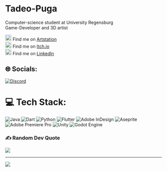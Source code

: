 # Tadeo-Puga

Computer-science student at University Regensburg<br/>
Game-Developer and 3D artist<br/>

<img src="https://www.artstation.com/assets/about/logo/logo-artstation-plain-f084302dffa448a1582a8f7afb171673d1a420f9eddd5baeacbdb88e65089599.png" width="20"> Find me on [Artstation](https://tadeopuga3.artstation.com)<br/>
<img src="https://static.itch.io/images/app-icon.svg" width="20"> Find me on [Itch.io](https://tadeopuga.itch.io/)<br/> 
<img src="https://upload.wikimedia.org/wikipedia/commons/thumb/8/81/LinkedIn_icon.svg/72px-LinkedIn_icon.svg.png?20210220164014" width="20"> Find me on [LinkedIn](www.linkedin.com/in/tadeo-puga-82400b18a)<br/>


## 🌐 Socials:
[![Discord](https://img.shields.io/badge/Discord-%237289DA.svg?logo=discord&logoColor=white)](https://discord.gg/689255334182912119) 

# 💻 Tech Stack:
![Java](https://img.shields.io/badge/java-%23ED8B00.svg?style=for-the-badge&logo=openjdk&logoColor=white) ![Dart](https://img.shields.io/badge/dart-%230175C2.svg?style=for-the-badge&logo=dart&logoColor=white) ![Python](https://img.shields.io/badge/python-3670A0?style=for-the-badge&logo=python&logoColor=ffdd54) ![Flutter](https://img.shields.io/badge/Flutter-%2302569B.svg?style=for-the-badge&logo=Flutter&logoColor=white) ![Adobe InDesign](https://img.shields.io/badge/Adobe%20InDesign-49021F?style=for-the-badge&logo=adobeindesign&logoColor=FF3366) ![Aseprite](https://img.shields.io/badge/Aseprite-FFFFFF?style=for-the-badge&logo=Aseprite&logoColor=#7D929E) ![Adobe Premiere Pro](https://img.shields.io/badge/Adobe%20Premiere%20Pro-9999FF.svg?style=for-the-badge&logo=Adobe%20Premiere%20Pro&logoColor=white) ![Unity](https://img.shields.io/badge/unity-%23000000.svg?style=for-the-badge&logo=unity&logoColor=white) ![Godot Engine](https://img.shields.io/badge/GODOT-%23FFFFFF.svg?style=for-the-badge&logo=godot-engine)

### ✍️ Random Dev Quote
![](https://quotes-github-readme.vercel.app/api?type=horizontal&theme=radical)

---
[![](https://visitcount.itsvg.in/api?id=Pugatadeo&icon=0&color=8)](https://visitcount.itsvg.in)

<!-- Proudly created with GPRM ( https://gprm.itsvg.in ) -->

